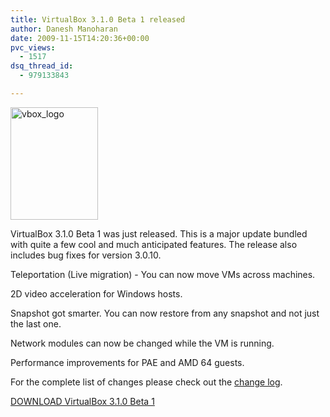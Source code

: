 ```yaml
---
title: VirtualBox 3.1.0 Beta 1 released
author: Danesh Manoharan
date: 2009-11-15T14:20:36+00:00
pvc_views:
  - 1517
dsq_thread_id:
  - 979133843

---
```

[<img loading="lazy" class="alignnone size-full wp-image-1843" title="vbox_logo" src="/wp-content/uploads/2009/11/vbox_logo.png" alt="vbox_logo" width="140" height="180" />][1]

VirtualBox 3.1.0 Beta 1 was just released. This is a major update bundled with quite a few cool and much anticipated features. The release also includes bug fixes for version 3.0.10.

Teleportation (Live migration) - You can now move VMs across machines.

2D video acceleration for Windows hosts.

Snapshot got smarter. You can now restore from any snapshot and not just the last one.

Network modules can now be changed while the VM is running.

Performance improvements for PAE and AMD 64 guests.

For the complete list of changes please check out the [change log][2].

[DOWNLOAD VirtualBox 3.1.0 Beta 1][3]

 [1]: /wp-content/uploads/2009/11/vbox_logo.png
 [2]: http://forums.virtualbox.org/viewtopic.php?f=15&t=24458
 [3]: http://download.virtualbox.org/virtualbox/3.1.0_BETA1/